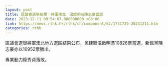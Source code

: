 ```yaml
---
layout: post
title: 區議會選舉結果｜將軍澳北　温啟明及陳志豪當選
date: 2023-12-11 09:54:07.000000000 +08:00
link: https://news.rthk.hk/rthk/ch/component/k2/1731729-20231211.htm
categories: rthk
---
```


區議會選舉將軍澳北地方選區結果公布，民建聯温啟明憑10826票當選，新民黨陳志豪亦以10952票勝出。

專業動力陸秀貞落敗。
